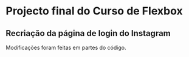 <h1>Projecto final do Curso de Flexbox</h1>

<h2>Recriação da página de login do Instagram</h2>

<P>
Modificações foram feitas em partes do código.
</p>
